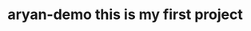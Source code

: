 # aryan-demo                                                                                                                                  this is my first project
